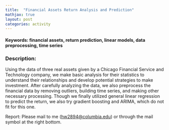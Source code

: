 ```yaml
---
title:  "Financial Assets Return Analysis and Prediction"
mathjax: true
layout: post
categories: activity
---
```

#### Keywords: financial assets, return prediction, linear models, data preprocessing, time series


### Description:

Using the data of three real assets given by a Chicago Financial Service and Technology company, we make basic analysis for their statistics to understand 
their relationships and develop potential strategies to make investment. After carefully analyzing the data, we also preprocess the financial data by
removing outliers, building time series, and making other necessary processing. Though we finally utilized general linear regression to predict the return,
we also try gradient boosting and ARIMA, which do not fit for this one.

Report: Please mail to me (hw2894@columbia.edu) or through the mail symbol at the right bottom.
